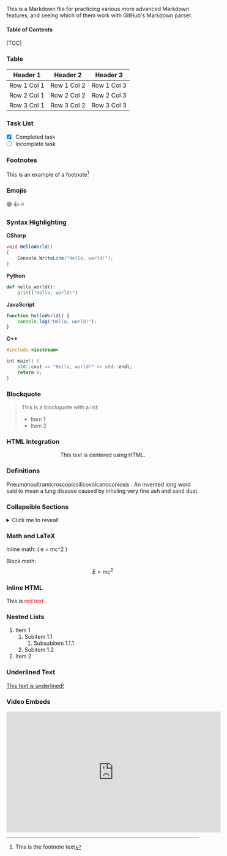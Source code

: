 This is a Markdown file for practicing various more advanced Markdown features, and seeing which of them work with GitHub's Markdown parser.

#### Table of Contents
[TOC]

### Table
| Header 1    | Header 2    | Header 3    |
| ----------- | ----------- | ----------- |
| Row 1 Col 1 | Row 1 Col 2 | Row 1 Col 3 |
| Row 2 Col 1 | Row 2 Col 2 | Row 2 Col 3 |
| Row 3 Col 1 | Row 3 Col 2 | Row 3 Col 3 |

### Task List
- [X] Completed task
- [ ] Incomplete task

### Footnotes
This is an example of a footnote[^1]
[^1]: This is the footnote text


### Emojis
:smile: :thumbsup: :fire:

### Syntax Highlighting
**CSharp**
```csharp
void HelloWorld()
{
	Console.WriteLine("Hello, world!");
}
```
**Python**
```python
def hello_world():
	print("Hello, world!")
```
**JavaScript**
```javascript
function helloWorld() {
	console.log("Hello, world!");
}
```
**C++**
```c++
#include <iostream>

int main() {
	std::cout << "Hello, world!" << std::endl;
	return 0;
}
```

### Blockquote
> This is a blockquote with a list:
> - Item 1
> - Item 2

### HTML Integration
<p align="center">This text is centered using HTML.</p>

### Definitions
Pneumonoultramicroscopicsilicovolcanoconiosis
: An invented long word said to mean a lung disease caused by inhaling very fine ash and sand dust.

### Collapsible Sections
<details>
	<summary>Click me to reveal!</summary>
	Wow, you revealed me! :)
</details>

### Math and LaTeX
Inline math: \( e = mc^2 \)

Block math:
$$
E = mc^2
$$

### Inline HTML
This is <span style="color: red;">red text</span>

### Nested Lists
1. Item 1
   1. Subitem 1.1
      1. Subsubitem 1.1.1
   2. Subitem 1.2
2. Item 2

### Underlined Text
<u>This text is underlined!</u>

### Video Embeds
<iframe width="560" height="315" src="https://www.youtube.com/embed/qU_cSvA-Scs?si=Hz2epRdH0ycvzA-N" title="YouTube video player" frameborder="0" allow="accelerometer; autoplay; clipboard-write; encrypted-media; gyroscope; picture-in-picture; web-share" referrerpolicy="strict-origin-when-cross-origin" allowfullscreen></iframe>
